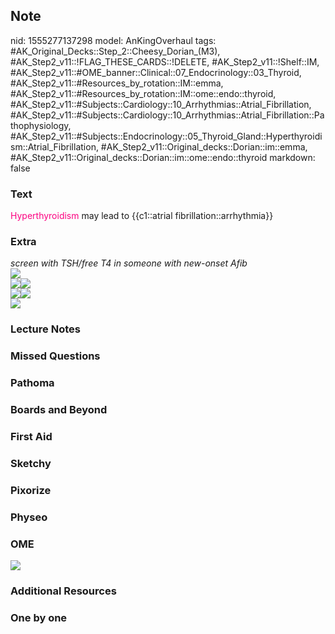 ## Note
nid: 1555277137298
model: AnKingOverhaul
tags: #AK_Original_Decks::Step_2::Cheesy_Dorian_(M3), #AK_Step2_v11::!FLAG_THESE_CARDS::!DELETE, #AK_Step2_v11::!Shelf::IM, #AK_Step2_v11::#OME_banner::Clinical::07_Endocrinology::03_Thyroid, #AK_Step2_v11::#Resources_by_rotation::IM::emma, #AK_Step2_v11::#Resources_by_rotation::IM::ome::endo::thyroid, #AK_Step2_v11::#Subjects::Cardiology::10_Arrhythmias::Atrial_Fibrillation, #AK_Step2_v11::#Subjects::Cardiology::10_Arrhythmias::Atrial_Fibrillation::Pathophysiology, #AK_Step2_v11::#Subjects::Endocrinology::05_Thyroid_Gland::Hyperthyroidism::Atrial_Fibrillation, #AK_Step2_v11::Original_decks::Dorian::im::emma, #AK_Step2_v11::Original_decks::Dorian::im::ome::endo::thyroid
markdown: false

### Text
<font color="#FC0280">Hyperthyroidism</font> may lead to
{{c1::atrial fibrillation::arrhythmia}}

### Extra
<div>
  <div>
    <div>
      <i>screen with TSH/free T4 in someone with new-onset Afib</i>
    </div>
  </div>
</div>
<div>
  <b><i><img src="paste-1274187947704321.jpg"></i></b>
</div>
<div>
  <img src="paste-278391190192584.jpg"><b><i><img src=
  "afib%20(2).png"></i></b>
</div>
<div>
  
</div>
<div>
  <img src="paste-349524438549046.jpg"><b><i><img src=
  "paste-344941708444217.jpg"></i></b>
</div>
<div>
  
</div>
<div>
  <i><img src="paste-1195727485140993.jpg"></i>
</div>

### Lecture Notes


### Missed Questions


### Pathoma


### Boards and Beyond


### First Aid


### Sketchy


### Pixorize


### Physeo


### OME
<div class="ome-widget">
  <a href=
  "https://onlinemeded.org/spa/endocrinology/thyroid/acquire?ref=anki">
  <img src="_OME_AnkiFlashcards_Lesson_2.png"></a>
</div>

### Additional Resources


### One by one

